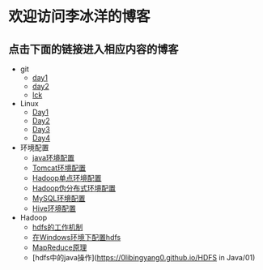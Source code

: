 # 欢迎访问李冰洋的博客
## 点击下面的链接进入相应内容的博客
- git
	- [day1](https://0libingyang0.github.io/Linux/day1)
	- [day2](https://0libingyang0.github.io/Linux/day2)
	- [lck](https://0libingyang0.github.io/Linux/lck)
- Linux
	- [Day1](https://0libingyang0.github.io/Linux/day1)
	- [Day2](https://0libingyang0.github.io/Linux/day2)
	- [Day3](https://0libingyang0.github.io/Linux/day4)
	- [Day4](https://0libingyang0.github.io/Linux/day4)
- 环境配置
	- [java环境配置](https://0libingyang0.github.io/Environment/Java)
	- [Tomcat环境配置](https://0libingyang0.github.io/Environment/Tomcat)
	- [Hadoop单点环境配置](https://0libingyang0.github.io/Environment/Hadoop01)
	- [Hadoop伪分布式环境配置](https://0libingyang0.github.io/Environment/Hadoop02)
	- [MySQL环境配置](https://0libingyang0.github.io/Environment/MySQLEnv)
	- [Hive环境配置](https://0libingyang0.github.io/Environment/HiveEnv)
- Hadoop 
	- [hdfs的工作机制](https://0libingyang0.github.io/Hadoop/HDFS01)
	- [在Windows环境下配置hdfs](https://0libingyang0.github.io/Hadoop/chil)
	- [MapReduce原理](https://0libingyang0.github.io/Hadoop/MapReduce)
	- [hdfs中的java操作](https://0libingyang0.github.io/HDFS in Java/01)